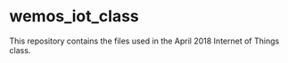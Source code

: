 # wemos_iot_class

This repository contains the files used in the April 2018 Internet of Things class.

